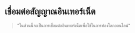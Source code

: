 # เชื่อมต่อสัญญาณอินเทอร์เน็ต
>"ในส่วนนี้จะเป็นการเชื่อมต่ออินเทอร์เน็ตเพื่อใช้ในการท่องโลกออนไลน์"

